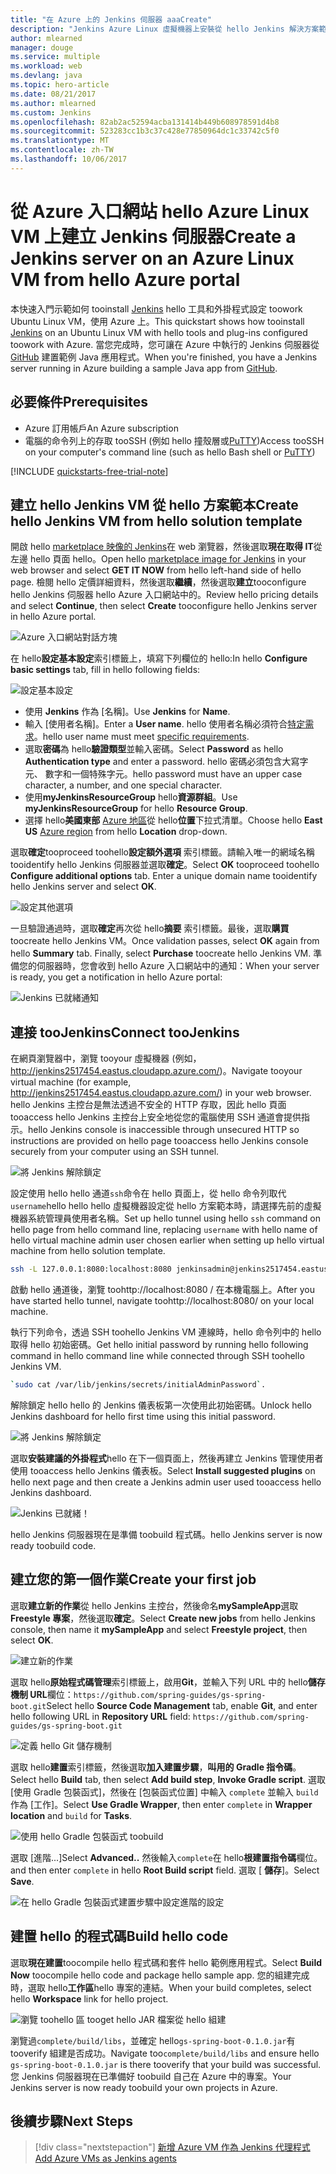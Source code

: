 ```yaml
---
title: "在 Azure 上的 Jenkins 伺服器 aaaCreate"
description: "Jenkins Azure Linux 虛擬機器上安裝從 hello Jenkins 解決方案範本和建置範例的 Java 應用程式。"
author: mlearned
manager: douge
ms.service: multiple
ms.workload: web
ms.devlang: java
ms.topic: hero-article
ms.date: 08/21/2017
ms.author: mlearned
ms.custom: Jenkins
ms.openlocfilehash: 82ab2ac52594acba131414b449b608978591d4b8
ms.sourcegitcommit: 523283cc1b3c37c428e77850964dc1c33742c5f0
ms.translationtype: MT
ms.contentlocale: zh-TW
ms.lasthandoff: 10/06/2017
---
```

# <a name="create-a-jenkins-server-on-an-azure-linux-vm-from-hello-azure-portal"></a><span data-ttu-id="29279-103">從 Azure 入口網站 hello Azure Linux VM 上建立 Jenkins 伺服器</span><span class="sxs-lookup"><span data-stu-id="29279-103">Create a Jenkins server on an Azure Linux VM from hello Azure portal</span></span>

<span data-ttu-id="29279-104">本快速入門示範如何 tooinstall [Jenkins](https://jenkins.io) hello 工具和外掛程式設定 toowork Ubuntu Linux VM，使用 Azure 上。</span><span class="sxs-lookup"><span data-stu-id="29279-104">This quickstart shows how tooinstall [Jenkins](https://jenkins.io) on an Ubuntu Linux VM with hello tools and plug-ins configured toowork with Azure.</span></span> <span data-ttu-id="29279-105">當您完成時，您可讓在 Azure 中執行的 Jenkins 伺服器從 [GitHub](https://github.com) 建置範例 Java 應用程式。</span><span class="sxs-lookup"><span data-stu-id="29279-105">When you're finished, you have a Jenkins server running in Azure building a sample Java app from [GitHub](https://github.com).</span></span>

## <a name="prerequisites"></a><span data-ttu-id="29279-106">必要條件</span><span class="sxs-lookup"><span data-stu-id="29279-106">Prerequisites</span></span>

* <span data-ttu-id="29279-107">Azure 訂用帳戶</span><span class="sxs-lookup"><span data-stu-id="29279-107">An Azure subscription</span></span>
* <span data-ttu-id="29279-108">電腦的命令列上的存取 tooSSH (例如 hello 撞殼層或[PuTTY](http://www.putty.org/))</span><span class="sxs-lookup"><span data-stu-id="29279-108">Access tooSSH on your computer's command line (such as hello Bash shell or [PuTTY](http://www.putty.org/))</span></span>

[!INCLUDE [quickstarts-free-trial-note](../../includes/quickstarts-free-trial-note.md)]

## <a name="create-hello-jenkins-vm-from-hello-solution-template"></a><span data-ttu-id="29279-109">建立 hello Jenkins VM 從 hello 方案範本</span><span class="sxs-lookup"><span data-stu-id="29279-109">Create hello Jenkins VM from hello solution template</span></span>

<span data-ttu-id="29279-110">開啟 hello [marketplace 映像的 Jenkins](https://azuremarketplace.microsoft.com/marketplace/apps/azure-oss.jenkins?tab=Overview)在 web 瀏覽器，然後選取**現在取得 IT**從左邊 hello 頁面 hello。</span><span class="sxs-lookup"><span data-stu-id="29279-110">Open hello [marketplace image for Jenkins](https://azuremarketplace.microsoft.com/marketplace/apps/azure-oss.jenkins?tab=Overview) in your web browser and select  **GET IT NOW** from hello left-hand side of hello page.</span></span> <span data-ttu-id="29279-111">檢閱 hello 定價詳細資料，然後選取**繼續**，然後選取**建立**tooconfigure hello Jenkins 伺服器 hello Azure 入口網站中的。</span><span class="sxs-lookup"><span data-stu-id="29279-111">Review hello pricing details and select **Continue**, then select **Create** tooconfigure hello Jenkins server in hello Azure portal.</span></span> 
   
![Azure 入口網站對話方塊](./media/install-jenkins-solution-template/ap-create.png)

<span data-ttu-id="29279-113">在 hello**設定基本設定**索引標籤上，填寫下列欄位的 hello:</span><span class="sxs-lookup"><span data-stu-id="29279-113">In hello **Configure basic settings** tab, fill in hello following fields:</span></span>

![設定基本設定](./media/install-jenkins-solution-template/ap-basic.png)

* <span data-ttu-id="29279-115">使用 **Jenkins** 作為 [名稱]。</span><span class="sxs-lookup"><span data-stu-id="29279-115">Use **Jenkins** for **Name**.</span></span>
* <span data-ttu-id="29279-116">輸入 [使用者名稱]。</span><span class="sxs-lookup"><span data-stu-id="29279-116">Enter a **User name**.</span></span> <span data-ttu-id="29279-117">hello 使用者名稱必須符合[特定需求](/azure/virtual-machines/linux/faq#what-are-the-username-requirements-when-creating-a-vm)。</span><span class="sxs-lookup"><span data-stu-id="29279-117">hello user name must meet [specific requirements](/azure/virtual-machines/linux/faq#what-are-the-username-requirements-when-creating-a-vm).</span></span>
* <span data-ttu-id="29279-118">選取**密碼**為 hello**驗證類型**並輸入密碼。</span><span class="sxs-lookup"><span data-stu-id="29279-118">Select **Password** as hello **Authentication type** and enter a password.</span></span> <span data-ttu-id="29279-119">hello 密碼必須包含大寫字元、 數字和一個特殊字元。</span><span class="sxs-lookup"><span data-stu-id="29279-119">hello password must have an upper case character, a number, and one special character.</span></span>
* <span data-ttu-id="29279-120">使用**myJenkinsResourceGroup** hello**資源群組**。</span><span class="sxs-lookup"><span data-stu-id="29279-120">Use **myJenkinsResourceGroup** for hello **Resource Group**.</span></span>
* <span data-ttu-id="29279-121">選擇 hello**美國東部** [Azure 地區](https://azure.microsoft.com/regions/)從 hello**位置**下拉式清單。</span><span class="sxs-lookup"><span data-stu-id="29279-121">Choose hello **East US** [Azure region](https://azure.microsoft.com/regions/) from hello **Location** drop-down.</span></span>

<span data-ttu-id="29279-122">選取**確定**tooproceed toohello**設定額外選項** 索引標籤。請輸入唯一的網域名稱 tooidentify hello Jenkins 伺服器並選取**確定**。</span><span class="sxs-lookup"><span data-stu-id="29279-122">Select **OK** tooproceed toohello **Configure additional options** tab. Enter a unique domain name tooidentify hello Jenkins server and select **OK**.</span></span>

![設定其他選項](./media/install-jenkins-solution-template/ap-addtional.png)  

 <span data-ttu-id="29279-124">一旦驗證通過時，選取**確定**再次從 hello**摘要** 索引標籤。最後，選取**購買**toocreate hello Jenkins VM。</span><span class="sxs-lookup"><span data-stu-id="29279-124">Once validation passes, select **OK** again from hello **Summary** tab. Finally, select **Purchase** toocreate hello Jenkins VM.</span></span> <span data-ttu-id="29279-125">準備您的伺服器時，您會收到 hello Azure 入口網站中的通知：</span><span class="sxs-lookup"><span data-stu-id="29279-125">When your server is ready, you get a notification in hello Azure portal:</span></span>   

![Jenkins 已就緒通知](./media/install-jenkins-solution-template/jenkins-deploy-notification-ready.png)

## <a name="connect-toojenkins"></a><span data-ttu-id="29279-127">連接 tooJenkins</span><span class="sxs-lookup"><span data-stu-id="29279-127">Connect tooJenkins</span></span>

<span data-ttu-id="29279-128">在網頁瀏覽器中，瀏覽 tooyour 虛擬機器 (例如，http://jenkins2517454.eastus.cloudapp.azure.com/)。</span><span class="sxs-lookup"><span data-stu-id="29279-128">Navigate tooyour virtual machine (for example, http://jenkins2517454.eastus.cloudapp.azure.com/) in  your web browser.</span></span> <span data-ttu-id="29279-129">hello Jenkins 主控台是無法透過不安全的 HTTP 存取，因此 hello 頁面 tooaccess hello Jenkins 主控台上安全地從您的電腦使用 SSH 通道會提供指示。</span><span class="sxs-lookup"><span data-stu-id="29279-129">hello Jenkins console is inaccessible through unsecured HTTP so instructions are provided on hello page tooaccess hello Jenkins console securely from your computer using an SSH tunnel.</span></span>

![將 Jenkins 解除鎖定](./media/install-jenkins-solution-template/jenkins-ssh-instructions.png)

<span data-ttu-id="29279-131">設定使用 hello hello 通道`ssh`命令在 hello 頁面上，從 hello 命令列取代`username`hello hello hello 虛擬機器設定從 hello 方案範本時，請選擇先前的虛擬機器系統管理員使用者名稱。</span><span class="sxs-lookup"><span data-stu-id="29279-131">Set up hello tunnel using hello `ssh` command on hello page from hello command line, replacing `username` with hello name of hello virtual machine admin user chosen earlier when setting up hello virtual machine from hello solution template.</span></span>

```bash
ssh -L 127.0.0.1:8080:localhost:8080 jenkinsadmin@jenkins2517454.eastus.cloudapp.azure.com
```

<span data-ttu-id="29279-132">啟動 hello 通道後，瀏覽 toohttp://localhost:8080 / 在本機電腦上。</span><span class="sxs-lookup"><span data-stu-id="29279-132">After you have started hello tunnel, navigate toohttp://localhost:8080/ on your local machine.</span></span> 

<span data-ttu-id="29279-133">執行下列命令，透過 SSH toohello Jenkins VM 連線時，hello 命令列中的 hello 取得 hello 初始密碼。</span><span class="sxs-lookup"><span data-stu-id="29279-133">Get hello initial password by running hello following command in hello command line while connected through SSH toohello Jenkins VM.</span></span>

```bash
`sudo cat /var/lib/jenkins/secrets/initialAdminPassword`.
```

<span data-ttu-id="29279-134">解除鎖定 hello hello 的 Jenkins 儀表板第一次使用此初始密碼。</span><span class="sxs-lookup"><span data-stu-id="29279-134">Unlock hello Jenkins dashboard for hello first time using this initial password.</span></span>

![將 Jenkins 解除鎖定](./media/install-jenkins-solution-template/jenkins-unlock.png)

<span data-ttu-id="29279-136">選取**安裝建議的外掛程式**hello 在下一個頁面上，然後再建立 Jenkins 管理使用者使用 tooaccess hello Jenkins 儀表板。</span><span class="sxs-lookup"><span data-stu-id="29279-136">Select **Install suggested plugins** on hello next page and then create a Jenkins admin user used tooaccess hello Jenkins dashboard.</span></span>

![Jenkins 已就緒！](./media/install-jenkins-solution-template/jenkins-welcome.png)

<span data-ttu-id="29279-138">hello Jenkins 伺服器現在是準備 toobuild 程式碼。</span><span class="sxs-lookup"><span data-stu-id="29279-138">hello Jenkins server is now ready toobuild code.</span></span>

## <a name="create-your-first-job"></a><span data-ttu-id="29279-139">建立您的第一個作業</span><span class="sxs-lookup"><span data-stu-id="29279-139">Create your first job</span></span>

<span data-ttu-id="29279-140">選取**建立新的作業**從 hello Jenkins 主控台，然後命名**mySampleApp**選取**Freestyle 專案**，然後選取**確定**。</span><span class="sxs-lookup"><span data-stu-id="29279-140">Select **Create new jobs** from hello Jenkins console, then name it **mySampleApp** and select **Freestyle project**, then select **OK**.</span></span>

![建立新的作業](./media/install-jenkins-solution-template/jenkins-new-job.png) 

<span data-ttu-id="29279-142">選取 hello**原始程式碼管理**索引標籤上，啟用**Git**，並輸入下列 URL 中的 hello**儲存機制 URL**欄位：`https://github.com/spring-guides/gs-spring-boot.git`</span><span class="sxs-lookup"><span data-stu-id="29279-142">Select hello **Source Code Management** tab, enable **Git**, and enter hello following URL in **Repository URL**  field: `https://github.com/spring-guides/gs-spring-boot.git`</span></span>

![定義 hello Git 儲存機制](./media/install-jenkins-solution-template/jenkins-job-git-configuration.png) 

<span data-ttu-id="29279-144">選取 hello**建置**索引標籤，然後選取**加入建置步驟**，**叫用的 Gradle 指令碼**。</span><span class="sxs-lookup"><span data-stu-id="29279-144">Select hello **Build** tab, then select **Add build step**, **Invoke Gradle script**.</span></span> <span data-ttu-id="29279-145">選取 [使用 Gradle 包裝函式]，然後在 [包裝函式位置] 中輸入 `complete` 並輸入 `build` 作為 [工作]。</span><span class="sxs-lookup"><span data-stu-id="29279-145">Select **Use Gradle Wrapper**, then enter `complete` in **Wrapper location** and `build` for **Tasks**.</span></span>

![使用 hello Gradle 包裝函式 toobuild](./media/install-jenkins-solution-template/jenkins-job-gradle-config.png) 

<span data-ttu-id="29279-147">選取 [進階...]</span><span class="sxs-lookup"><span data-stu-id="29279-147">Select **Advanced..**</span></span> <span data-ttu-id="29279-148">然後輸入`complete`在 hello**根建置指令碼**欄位。</span><span class="sxs-lookup"><span data-stu-id="29279-148">and then enter `complete` in hello **Root Build script** field.</span></span> <span data-ttu-id="29279-149">選取 [ **儲存**]。</span><span class="sxs-lookup"><span data-stu-id="29279-149">Select **Save**.</span></span>

![在 hello Gradle 包裝函式建置步驟中設定進階的設定](./media/install-jenkins-solution-template/jenkins-job-gradle-advances.png) 

## <a name="build-hello-code"></a><span data-ttu-id="29279-151">建置 hello 的程式碼</span><span class="sxs-lookup"><span data-stu-id="29279-151">Build hello code</span></span>

<span data-ttu-id="29279-152">選取**現在建置**toocompile hello 程式碼和套件 hello 範例應用程式。</span><span class="sxs-lookup"><span data-stu-id="29279-152">Select **Build Now** toocompile hello code and package hello sample app.</span></span> <span data-ttu-id="29279-153">您的組建完成時，選取 hello**工作區**hello 專案的連結。</span><span class="sxs-lookup"><span data-stu-id="29279-153">When your build completes, select hello **Workspace** link for hello project.</span></span>

![瀏覽 toohello 區 tooget hello JAR 檔案從 hello 組建](./media/install-jenkins-solution-template/jenkins-access-workspace.png) 

<span data-ttu-id="29279-155">瀏覽過`complete/build/libs`，並確定 hello`gs-spring-boot-0.1.0.jar`有 tooverify 組建是否成功。</span><span class="sxs-lookup"><span data-stu-id="29279-155">Navigate too`complete/build/libs` and ensure hello `gs-spring-boot-0.1.0.jar` is there tooverify that your build was successful.</span></span> <span data-ttu-id="29279-156">您 Jenkins 伺服器現在已準備好 toobuild 自己在 Azure 中的專案。</span><span class="sxs-lookup"><span data-stu-id="29279-156">Your Jenkins server is now ready toobuild your own projects in Azure.</span></span>

## <a name="next-steps"></a><span data-ttu-id="29279-157">後續步驟</span><span class="sxs-lookup"><span data-stu-id="29279-157">Next Steps</span></span>

> [!div class="nextstepaction"]
> [<span data-ttu-id="29279-158">新增 Azure VM 作為 Jenkins 代理程式</span><span class="sxs-lookup"><span data-stu-id="29279-158">Add Azure VMs as Jenkins agents</span></span>](jenkins-azure-vm-agents.md)
